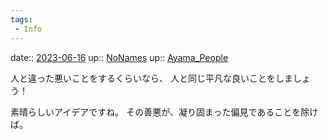 ```yaml
---
tags:
 - Info
---
```


date:: [2023-06-16](/Daily_Note/2023-06-16.md)
up:: [NoNames](../Bar/Novel/Chaos/NoNames.md)
up:: [Ayama_People](../Bar/Novel/Nacaria/Ayama_People.md)

人と違った悪いことをするくらいなら、
人と同じ平凡な良いことをしましょう！

素晴らしいアイデアですね。
その善悪が、凝り固まった偏見であることを除けば。
